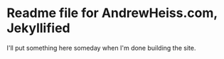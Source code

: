 # Readme file for AndrewHeiss.com, Jekyllified #

I'll put something here someday when I'm done building the site.